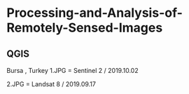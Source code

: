 # Processing-and-Analysis-of-Remotely-Sensed-Images

## QGIS 
 Bursa , Turkey 
 1.JPG = Sentinel 2 / 2019.10.02

 2.JPG = Landsat 8 / 2019.09.17
